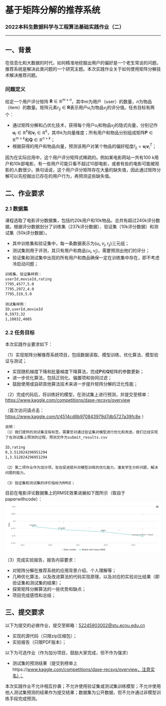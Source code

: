 # 基于矩阵分解的推荐系统
### 2022本科生数据科学与工程算法基础实践作业（二）
---
## 一、背景
在信息化和大数据的时代，如何精准地挖掘出用户的偏好是一个老生常谈的问题。推荐系统是解决此类问题的一个研究主题。本次实践作业关于如何使用矩阵分解技术解决推荐问题。

### 问题定义
给定一个用户评分矩阵 $\mathbf{R}\in\mathbb{R}^{m\times n}$，其中$m$为用户（user）的数量，$n$为物品（item）的数量。矩阵元素$r_{ij}\in\mathbf{R}$表示用户$u_i$为物品$v_j$的评分值。任务目标有两个：
- 通过矩阵分解和凸优化技术，获得每个用户$u_i$和物品$v_j$的隐式向量，分别记作$\mathbf{u}_i\in\mathbb{R}^{k}$和$\mathbf{v}_i\in\mathbb{R}^{k}$，其中$k$为向量维度；所有用户和物品分别组成矩阵$\mathbf{P}\in\mathbb{R}^{m\times k}$和$\mathbf{Q}\in\mathbb{R}^{n\times k}$；
- 根据获得的用户和物品向量，预测该用户对某个物品的偏好程度$\hat{r}_{ij}=\mathbf{u}_i\mathbf{v}_i^{T}$；

因为在实际应用中，这个用户评分矩阵式稀疏的。例如某电影网站一共有100
k用户和10k部电影，有一些用户可能只看不超过10部电影，或者有些的电影可能被观影的人数很少。换句话说，这个用户评分矩阵存在大量的缺失值，因此通过矩阵分解可以先挖掘出已存在的用户行为，再预测这些缺失值。

## 二、作业要求

### 2.1 数据集
课程选取了电影评分数据集，包括约20k用户和10k物品。总共有超过240k评分数据。根据评分数据划分了训练集（237k评分数据）、验证集（10k评分数据）和测试集（50k评分数据）。
- 其中训练集和验证集中，每一条数据表示为$(u_i, v_j, r_{ij})$三元组；
- 测试集则用于评测，其只有用户和商品$(u_i, v_j)$，需要预测出他们的评分；
- 验证集和测试集中出现的所有用户和商品确保一定在训练集中存在，即不考虑冷启动问题；

```
训练集、验证集样例：
userId,movieId,rating
7795,4577,5.0
7795,2972,4.0
7795,319,5.0

测试集样例：
ID,userId,movieId
0,5973,32
1,18832,4085
```

### 2.2 任务目标
本次实践作业要求如下：

（1）实现矩阵分解推荐系统项目，包括数据读取、模型训练、优化算法、模型验证与测试；
- 实现随机梯度下降和批量梯度下降算法，完成$\mathbf{P}$和$\mathbf{Q}$矩阵的参数更新；
- 进一步优化算法，包括正则化、偏置项和协同过滤；
- 鼓励使用或自研其他算法技术来进一步提升矩阵分解的泛化性能；

（2）完成代码后，将训练好的模型，在测试集上进行预测，并提交至榜单：https://www.kaggle.com/competitions/dase-recsys/overview

（首次访问请点击：https://www.kaggle.com/t/4514cd6b970843979d7db5727a39fc8e ）
```
说明：
（1）我们提供的测试集没有标签，需要您对通过验证集对模型进行优化和改进。我们已经实现了在测试集上预测的过程，预测文件为submit_results.csv

ID,rating
0,3.512824296951294
1,3.512824296951294

（2）第二项作业作为加分项，旨在促进提升对模型训练的优化能力，激发学生分析问题，解决问题的能力。

（3）验证集和测试集的评价指标为RMSE；
```
目前在电影评论数据集上的RMSE效果进展如下图所示（取自于paperwithcode）：
![](image.jpg)


（3）完成实验报告，报告内容要求：
- 对矩阵分解在推荐系统的应用背景介绍、个人理解等；
- 几种优化算法、以及改进算法的代码实现原理，以及对应的实验对比结果（即验证集和测试集的结果）；
- 探索矩阵分解算法的一些优势和缺点；
- 项目完成感悟和总结；


## 三、提交要求

以下为提交的必做作业，提交至邮箱：52245903002@stu.ecnu.edu.cn
- 实现的源代码（只限zip压缩包）；
- 实验报告（只限PDF版本）；

以下为可选作业（作为加分项目，鼓励大家完成，但不作为强求）
- 测试集的预测结果（提交到榜单上https://www.kaggle.com/competitions/dase-recsys/overview，注意实名）；

本次实践作业不允许相互抄袭；不允许使用验证集或测试集训练模型；不允许使用他人测试集预测的结果作为提交结果；数据集为公开数据，但不允许通过非模型训练手段完成预测。
